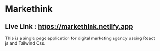 # Markethink

## Live Link : https://markethink.netlify.app

This is a single page application for digital marketing agency useing React js and Tailwind Css.
 
